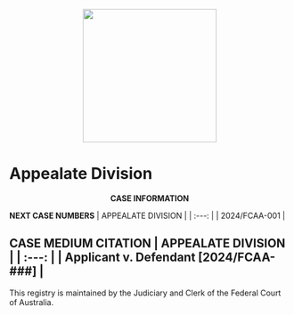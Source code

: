 <p align="center"> 
<img width=240 height =240 src="https://upload.wikimedia.org/wikipedia/commons/f/f8/Coat_of_Arms_of_Australia.svg"> 
</p>

# Appealate Division


<p align="center"><b>CASE INFORMATION</b>

**NEXT CASE NUMBERS**
| APPEALATE DIVISION |
| :---: |
| 2024/FCAA-001 |

**CASE MEDIUM CITATION**
| APPEALATE DIVISION |
| :---: |
| Applicant v. Defendant [2024/FCAA-###] |
----

This registry is maintained by the Judiciary and Clerk of the Federal Court of Australia.



